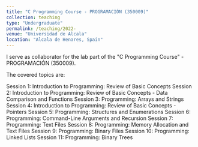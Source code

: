 ```yaml
---
title: "C Programming Course - PROGRAMACIÓN (350009)"
collection: teaching
type: "Undergraduate"
permalink: /teaching/2022-
venue: "Universidad de Alcala"
location: "Alcala de Henares, Spain"
---
```


I serve as collaborator for the lab part of the "C Programming Course" - PROGRAMACIÓN (350009).

The covered topics are:

Session 1: Introduction to Programming: Review of Basic Concepts
Session 2: Introduction to Programming: Review of Basic Concepts - Data Comparison and Functions
Session 3: Programming: Arrays and Strings
Session 4: Introduction to Programming: Review of Basic Concepts - Pointers
Session 5: Programming: Structures and Enumerations
Session 6: Programming: Command-Line Arguments and Recursion
Session 7: Programming: Text Files
Session 8: Programming: Memory Allocation and Text Files
Session 9: Programming: Binary Files
Session 10: Programming: Linked Lists
Session 11: Programming: Binary Trees
